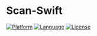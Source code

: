 # Scan-Swift

[![Platform](https://img.shields.io/badge/platform-iOS-red.svg)](https://developer.apple.com/iphone/index.action)
[![Language](http://img.shields.io/badge/language-swift4.0-yellow.svg?style=flat
             )](https://en.wikipedia.org/wiki/swift)
[![License](https://img.shields.io/badge/license-MIT-blue.svg)](http://mit-license.org)
